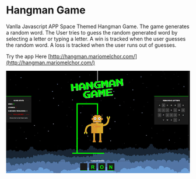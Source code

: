 # Hangman Game

Vanlla Javascript APP Space Themed Hangman Game. The game generates a random word. The User tries to guess the random generated word by selecting a letter or typing a letter. A win is tracked when the user guesses the random word. A loss is tracked when the user runs out of guesses.

Try the app Here [http://hangman.mariomelchor.com/](http://hangman.mariomelchor.com/)

![alt text](images/hangman-screenshot.jpg "Hangman Game Screenshot")